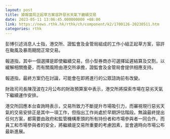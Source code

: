 ```yaml
---
layout: post
title: 據報當局正起草方案容許惡劣天氣下繼續交易
date: 2023-05-11 13:06:45.000000000 +08:00
link: https://news.rthk.hk/rthk/ch/component/k2/1700126-20230511.htm
categories: rthk
---
```


彭博引述消息人士指，港交所、證監會及金管局組成的工作小組正起草方案，容許在颱風及暴雨期間正常交易。

報道指，其中一個選擇是即使繼續交易，但小型券商亦可選擇延遲結算及交割，以緩解相關擔憂，而有關風險由港交所承擔，證監會及金管局會提供相應支持。

報道指，最終方案仍在討論，可能會在即將進行的公眾諮詢前有改變。

財政司司長陳茂波在2月公布的財政預算案中表示，港交所將探索市場在惡劣天氣下繼續運作安排。

港交所回應本台查詢時表示，交易所致力不斷提升市場吸引力，而審視現行惡劣天氣的交易安排正是其中一項工作，但指出工作尚處於早期評估階段。無論最終提出任何方案，都需要由政府和監管機構牽頭的所有持份者和市場參與者一同合作。而員工和市場參與者的安全，將繼續是交易所重要的考慮因素，並會適時向市場公布最新進展。
